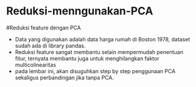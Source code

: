 # Reduksi-menngunakan-PCA
#Reduksi feature dengan PCA
- Data yang digunakan adalah data harga rumah di Boston 1978, dataset sudah ada di library pandas.
- Reduksi feature sangat membantu selain mempermudah penentuan fitur, ternyata membantu juga untuk menghilangkan faktor multicolinearitas
- pada lembar ini, akan disuguhkan step by step penggunaan PCA sekaligus perbandingan jika tanpa PCA.
